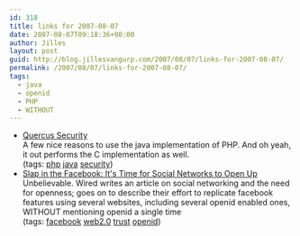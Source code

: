 ```yaml
---
id: 318
title: links for 2007-08-07
date: 2007-08-07T09:18:36+00:00
author: Jilles
layout: post
guid: http://blog.jillesvangurp.com/2007/08/07/links-for-2007-08-07/
permalink: /2007/08/07/links-for-2007-08-07/
tags:
  - java
  - openid
  - PHP
  - WITHOUT
---
```

<ul class="delicious">
	<li>
		<div class="delicious-link"><a href="http://www.caucho.com/resin-3.1/doc/quercus-security.xtp">Quercus Security</a></div>
		<div class="delicious-extended">A few nice reasons to use the java implementation of PHP. And oh yeah, it out performs the C implementation as well.</div>
		<div class="delicious-tags">(tags: <a href="http://del.icio.us/jillesvangurp/php">php</a> <a href="http://del.icio.us/jillesvangurp/java">java</a> <a href="http://del.icio.us/jillesvangurp/security">security</a>)</div>
	</li>
	<li>
		<div class="delicious-link"><a href="http://www.wired.com/software/webservices/news/2007/08/open_social_net">Slap in the Facebook: It's Time for Social Networks to Open Up</a></div>
		<div class="delicious-extended">Unbelievable. Wired writes an article on social networking and the need for openness; goes on to describe their effort to replicate facebook features using several websites, including several openid enabled ones, WITHOUT mentioning openid a single time</div>
		<div class="delicious-tags">(tags: <a href="http://del.icio.us/jillesvangurp/facebook">facebook</a> <a href="http://del.icio.us/jillesvangurp/web2.0">web2.0</a> <a href="http://del.icio.us/jillesvangurp/trust">trust</a> <a href="http://del.icio.us/jillesvangurp/openid">openid</a>)</div>
	</li>
</ul>
